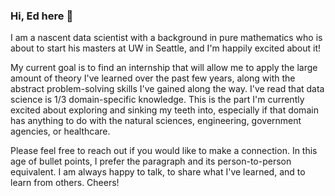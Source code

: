 ### Hi, Ed here 👋

<!--
**edouas/edouas** is a ✨ _special_ ✨ repository because its `README.md` (this file) appears on your GitHub profile.

Here are some ideas to get you started:

- 🔭 I’m currently working on ...
- 🌱 I’m currently learning ...
- 👯 I’m looking to collaborate on ...
- 🤔 I’m looking for help with ...
- 💬 Ask me about ...
- 📫 How to reach me: ...
- 😄 Pronouns: ...
- ⚡ Fun fact: ...
-->

I am a nascent data scientist with a background in pure mathematics who is about to start his masters at UW in Seattle, and I'm happily excited about it!

My current goal is to find an internship that will allow me to apply the large amount of theory I've learned over the past few years, along with the abstract problem-solving skills I've gained along the way. I've read that data science is 1/3 domain-specific knowledge. This is the part I'm currently excited about exploring and sinking my teeth into, especially if that domain has anything to do with the natural sciences, engineering, government agencies, or healthcare. 

Please feel free to reach out if you would like to make a connection. In this age of bullet points, I prefer the paragraph and its person-to-person equivalent. I am always happy to talk, to share what I've learned, and to learn from others. Cheers!

